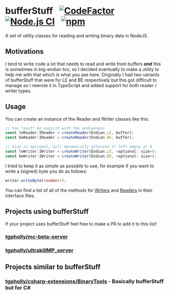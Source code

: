 # bufferStuff &nbsp; [![CodeFactor](https://www.codefactor.io/repository/github/tgpholly/bufferstuff/badge)](https://www.codefactor.io/repository/github/tgpholly/bufferstuff) &nbsp; [![Node.js CI](https://github.com/tgpholly/bufferStuff/actions/workflows/node.js.yml/badge.svg?branch=master)](https://github.com/tgpholly/bufferStuff/actions/workflows/node.js.yml) &nbsp; [![npm](https://img.shields.io/npm/v/bufferstuff)](https://www.npmjs.com/package/bufferstuff)
A set of utility classes for reading and writing binary data in NodeJS.

## Motivations
I tend to write code a lot that needs to read and write from buffers ***and*** this is sometimes in big-endian too, so I decided eventually to make a utility to help me with that which is what you see here.
Originally I had two variants of bufferStuff that were for LE and BE respectively but this got difficult to manage so I rewrote it in TypeScript and added support for both reader / writer types.

## Usage
You can create an instance of the Reader and Writer classes like this:
```ts
// You *must* be expicit with the endianness
const leReader:IReader = createReader(Endian.LE, buffer);
const beReader:IReader = createReader(Endian.BE, buffer);

// Size is optional, will dynamically allocate if left empty or 0
const leWriter:IWriter = createWriter(Endian.LE, <optional: size>);
const beWriter:IWriter = createWriter(Endian.BE, <optional: size>);
```

I tried to keep it as simple as possible to use, for example if you want to write a (signed) byte you do as follows:
```ts
writer.writeByte(<number>);
```

You can find a list of all of the methods for [Writers](https://git.eusv.net/tgpholly/bufferStuff/src/branch/master/writers/IWriter.ts) and [Readers](https://git.eusv.net/tgpholly/bufferStuff/src/branch/master/readers/IReader.ts) in their interface files.

## Projects using bufferStuff
If your project uses bufferStuff feel free to make a PR to add it to this list!
### [tgpholly/mc-beta-server](https://git.eusv.net/tgpholly/mc-beta-server)
### [tgpholly/ultrakillMP_server](https://github.com/tgpholly/ultrakillMP_server)

## Projects similar to bufferStuff
### [tgpholly/csharp-extensions/BinaryTools](https://github.com/tgpholly/csharp-extensions/tree/master/BinaryTools) - Basically bufferStuff but for C#

